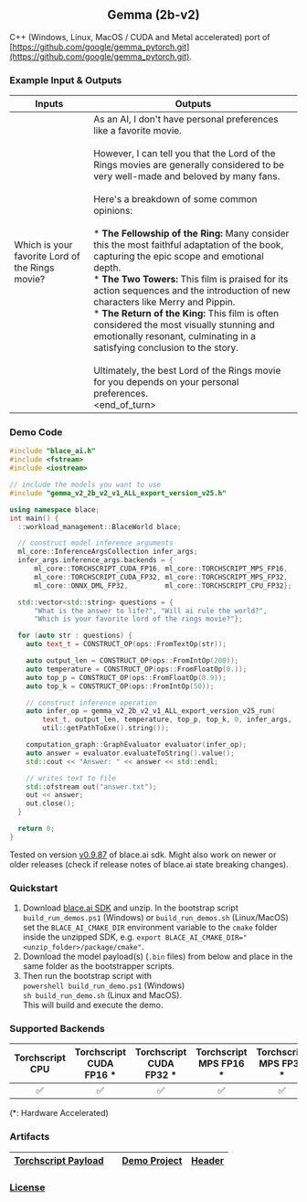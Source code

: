 <h2 style="text-align:center;">Gemma (2b-v2)</h2>

C++ (Windows, Linux, MacOS / CUDA and Metal accelerated) port of [https://github.com/google/gemma_pytorch.git](https://github.com/google/gemma_pytorch.git).

### Example Input & Outputs
| Inputs | Outputs |
|--------|----------|
| Which is your favorite Lord of the Rings movie? | As an AI, I don't have personal preferences like a favorite movie.<br><br>However, I can tell you that the Lord of the Rings movies are generally considered to be very well-made and beloved by many fans.<br><br>Here's a breakdown of some common opinions:<br><br>* **The Fellowship of the Ring:** Many consider this the most faithful adaptation of the book, capturing the epic scope and emotional depth.<br>* **The Two Towers:** This film is praised for its action sequences and the introduction of new characters like Merry and Pippin.<br>* **The Return of the King:** This film is often considered the most visually stunning and emotionally resonant, culminating in a satisfying conclusion to the story.<br><br>Ultimately, the best Lord of the Rings movie for you depends on your personal preferences.<br><end_of_turn> |

### Demo Code
```cpp
#include "blace_ai.h"
#include <fstream>
#include <iostream>

// include the models you want to use
#include "gemma_v2_2b_v2_v1_ALL_export_version_v25.h"

using namespace blace;
int main() {
  ::workload_management::BlaceWorld blace;

  // construct model inference arguments
  ml_core::InferenceArgsCollection infer_args;
  infer_args.inference_args.backends = {
      ml_core::TORCHSCRIPT_CUDA_FP16, ml_core::TORCHSCRIPT_MPS_FP16,
      ml_core::TORCHSCRIPT_CUDA_FP32, ml_core::TORCHSCRIPT_MPS_FP32,
      ml_core::ONNX_DML_FP32,         ml_core::TORCHSCRIPT_CPU_FP32};

  std::vector<std::string> questions = {
      "What is the answer to life?", "Will ai rule the world?",
      "Which is your favorite lord of the rings movie?"};

  for (auto str : questions) {
    auto text_t = CONSTRUCT_OP(ops::FromTextOp(str));

    auto output_len = CONSTRUCT_OP(ops::FromIntOp(200));
    auto temperature = CONSTRUCT_OP(ops::FromFloatOp(0.));
    auto top_p = CONSTRUCT_OP(ops::FromFloatOp(0.9));
    auto top_k = CONSTRUCT_OP(ops::FromIntOp(50));

    // construct inference operation
    auto infer_op = gemma_v2_2b_v2_v1_ALL_export_version_v25_run(
        text_t, output_len, temperature, top_p, top_k, 0, infer_args,
        util::getPathToExe().string());

    computation_graph::GraphEvaluator evaluator(infer_op);
    auto answer = evaluator.evaluateToString().value();
    std::cout << "Answer: " << answer << std::endl;

    // writes text to file
    std::ofstream out("answer.txt");
    out << answer;
    out.close();
  }

  return 0;
}

```
Tested on version [v0.9.87](https://github.com/blace-ai/blace-ai/releases/tag/v0.9.87) of blace.ai sdk. Might also work on newer or older releases (check if release notes of blace.ai state breaking changes).

### Quickstart
1. Download [blace.ai SDK](https://github.com/blace-ai/blace-ai/releases/tag/v0.9.87) and unzip. In the bootstrap script `build_run_demos.ps1` (Windows) or `build_run_demos.sh` (Linux/MacOS) set the `BLACE_AI_CMAKE_DIR` environment variable to the `cmake` folder inside the unzipped SDK, e.g. `export BLACE_AI_CMAKE_DIR="<unzip_folder>/package/cmake"`. 
2. Download the model payload(s) (`.bin` files) from below and place in the same folder as the bootstrapper scripts.
3. Then run the bootstrap script with  
`powershell build_run_demo.ps1` (Windows)  
`sh build_run_demo.sh` (Linux and MacOS).  
This will build and execute the demo.

### Supported Backends
<table border="0" cellspacing="0" cellpadding="0" border-style="hidden" style="width:100%; text-align:center;">
 <thead>
    <tr>
      <th>Torchscript CPU</th>
      <th>Torchscript CUDA FP16 *</th>
      <th>Torchscript CUDA FP32 *</th>
      <th>Torchscript MPS FP16 *</th>
      <th>Torchscript MPS FP32 *</th>
      <th>ONNX CPU FP32</th>
      <th>ONNX DirectML FP32 *</th>
    </tr>
  </thead>
 <tr>
    <td>&#9989</td>
    <td>&#9989</td>
    <td>&#9989</td>
    <td>&#9989</td>
    <td>&#9989</td>
    <td>&#10060</td>
    <td>&#10060</td>
</table>
(*: Hardware Accelerated)

### Artifacts
| [**Torchscript Payload**](https://blace-ai-public.b-cdn.net/model-payload/d1240f89f16eaabda672222167e652b8.bin) |  | [**Demo Project**](https://blace-ai-public.b-cdn.net/demos/gemma_v2_2b_v2_v1_ALL_export_version_v25_demo.zip) | [**Header**](https://blace-ai-public.b-cdn.net/model-defs/gemma_v2_2b_v2_v1_ALL_export_version_v25.h) |
|--------------------------------------------------------|---------------------|------------------------------------|------------------------------|
          

### [License](https://github.com/google/gemma_pytorch/blob/main/LICENSE)
